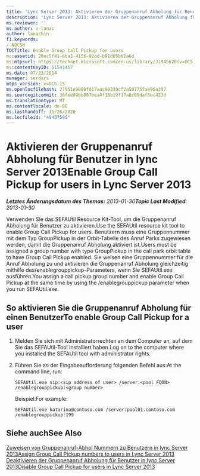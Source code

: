 ```yaml
---
title: 'Lync Server 2013: Aktivieren der Gruppenanruf Abholung für Benutzer'
description: 'Lync Server 2013: Aktivieren der Gruppenanruf Abholung für Benutzer.'
ms.reviewer: ''
ms.author: v-lanac
author: lanachin
f1.keywords:
- NOCSH
TOCTitle: Enable Group Call Pickup for users
ms:assetid: 20ec5f41-6ba2-4156-82ed-b91d05b62a6d
ms:mtpsurl: https://technet.microsoft.com/en-us/library/JJ945620(v=OCS.15)
ms:contentKeyID: 51541457
ms.date: 07/23/2014
manager: serdars
mtps_version: v=OCS.15
ms.openlocfilehash: 27951e9000fd17aac90339cf2a507757ae96a397
ms.sourcegitcommit: 36fee89bb887bea4f18b19f17a8c69daf5bc423d
ms.translationtype: MT
ms.contentlocale: de-DE
ms.lasthandoff: 11/26/2020
ms.locfileid: "49437595"
---
```

# <a name="enable-group-call-pickup-for-users-in-lync-server-2013"></a><span data-ttu-id="4855c-103">Aktivieren der Gruppenanruf Abholung für Benutzer in lync Server 2013</span><span class="sxs-lookup"><span data-stu-id="4855c-103">Enable Group Call Pickup for users in Lync Server 2013</span></span>

<div data-xmlns="http://www.w3.org/1999/xhtml">

<div class="topic" data-xmlns="http://www.w3.org/1999/xhtml" data-msxsl="urn:schemas-microsoft-com:xslt" data-cs="https://msdn.microsoft.com/">

<div data-asp="https://msdn2.microsoft.com/asp">



</div>

<div id="mainSection">

<div id="mainBody"><span data-ttu-id="4855c-104">

<span> </span></span><span class="sxs-lookup"><span data-stu-id="4855c-104">

<span> </span></span></span>

<span data-ttu-id="4855c-105">_**Letztes Änderungsdatum des Themas:** 2013-01-30_</span><span class="sxs-lookup"><span data-stu-id="4855c-105">_**Topic Last Modified:** 2013-01-30_</span></span>

<span data-ttu-id="4855c-106">Verwenden Sie das SEFAUtil Resource Kit-Tool, um die Gruppenanruf Abholung für Benutzer zu aktivieren.</span><span class="sxs-lookup"><span data-stu-id="4855c-106">Use the SEFAUtil resource kit tool to enable Group Call Pickup for users.</span></span> <span data-ttu-id="4855c-107">Benutzern muss eine Gruppennummer mit dem Typ GroupPickup in der Orbit-Tabelle des Anruf Parks zugewiesen werden, damit die Gruppenanruf Abholung aktiviert ist.</span><span class="sxs-lookup"><span data-stu-id="4855c-107">Users must be assigned a group number with type GroupPickup in the call park orbit table to have Group Call Pickup enabled.</span></span> <span data-ttu-id="4855c-108">Sie weisen eine Gruppennummer für die Anruf Abholung zu und aktivieren die Gruppenanruf Abholung gleichzeitig mithilfe des/enablegrouppickup-Parameters, wenn Sie SEFAUtil.exe ausführen.</span><span class="sxs-lookup"><span data-stu-id="4855c-108">You assign a call pickup group number and enable Group Call Pickup at the same time by using the /enablegrouppickup parameter when you run SEFAUtil.exe.</span></span>

<div>

## <a name="to-enable-group-call-pickup-for-a-user"></a><span data-ttu-id="4855c-109">So aktivieren Sie die Gruppenanruf Abholung für einen Benutzer</span><span class="sxs-lookup"><span data-stu-id="4855c-109">To enable Group Call Pickup for a user</span></span>

1.  <span data-ttu-id="4855c-110">Melden Sie sich mit Administratorrechten an dem Computer an, auf dem Sie das SEFAUtil-Tool installiert haben.</span><span class="sxs-lookup"><span data-stu-id="4855c-110">Log on to the computer where you installed the SEFAUtil tool with administrator rights.</span></span>

2.  <span data-ttu-id="4855c-111">Führen Sie an der Eingabeaufforderung folgenden Befehl aus:</span><span class="sxs-lookup"><span data-stu-id="4855c-111">At the command line, run:</span></span>
    
        SEFAUtil.exe sip:<sip address of user> /server:<pool FQDN> /enablegrouppickup:<group number>
    
    <span data-ttu-id="4855c-112">Beispiel:</span><span class="sxs-lookup"><span data-stu-id="4855c-112">For example:</span></span>
    
        SEFAUtil.exe katarina@contoso.com /server:pool01.contoso.com /enablegrouppickup:199

</div>

<div>

## <a name="see-also"></a><span data-ttu-id="4855c-113">Siehe auch</span><span class="sxs-lookup"><span data-stu-id="4855c-113">See Also</span></span>


[<span data-ttu-id="4855c-114">Zuweisen von Gruppenanruf-Abhol Nummern zu Benutzern in lync Server 2013</span><span class="sxs-lookup"><span data-stu-id="4855c-114">Assign Group Call Pickup numbers to users in Lync Server 2013</span></span>](lync-server-2013-assign-group-call-pickup-numbers-to-users.md)  
[<span data-ttu-id="4855c-115">Deaktivieren der Gruppenanruf Abholung für Benutzer in lync Server 2013</span><span class="sxs-lookup"><span data-stu-id="4855c-115">Disable Group Call Pickup for users in Lync Server 2013</span></span>](lync-server-2013-disable-group-call-pickup-for-users.md)  
  

<span data-ttu-id="4855c-116"></div>

</div>

<span> </span>

</div>

</div>

</span><span class="sxs-lookup"><span data-stu-id="4855c-116"></div>

</div>

<span> </span>

</div>

</div>

</span></span></div>

